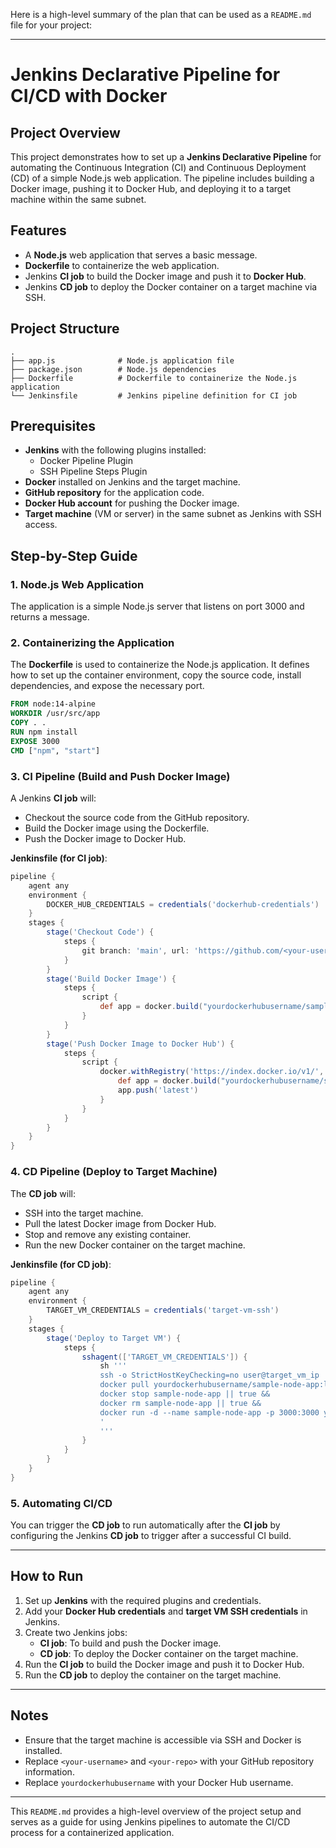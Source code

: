 Here is a high-level summary of the plan that can be used as a `README.md` file for your project:

---

# Jenkins Declarative Pipeline for CI/CD with Docker

## Project Overview

This project demonstrates how to set up a **Jenkins Declarative Pipeline** for automating the Continuous Integration (CI) and Continuous Deployment (CD) of a simple Node.js web application. The pipeline includes building a Docker image, pushing it to Docker Hub, and deploying it to a target machine within the same subnet.

## Features

- A **Node.js** web application that serves a basic message.
- **Dockerfile** to containerize the web application.
- Jenkins **CI job** to build the Docker image and push it to **Docker Hub**.
- Jenkins **CD job** to deploy the Docker container on a target machine via SSH.

## Project Structure

```
.
├── app.js              # Node.js application file
├── package.json        # Node.js dependencies
├── Dockerfile          # Dockerfile to containerize the Node.js application
└── Jenkinsfile         # Jenkins pipeline definition for CI job
```

## Prerequisites

- **Jenkins** with the following plugins installed:
  - Docker Pipeline Plugin
  - SSH Pipeline Steps Plugin
- **Docker** installed on Jenkins and the target machine.
- **GitHub repository** for the application code.
- **Docker Hub account** for pushing the Docker image.
- **Target machine** (VM or server) in the same subnet as Jenkins with SSH access.

## Step-by-Step Guide

### 1. **Node.js Web Application**

The application is a simple Node.js server that listens on port 3000 and returns a message.

### 2. **Containerizing the Application**

The **Dockerfile** is used to containerize the Node.js application. It defines how to set up the container environment, copy the source code, install dependencies, and expose the necessary port.

```dockerfile
FROM node:14-alpine
WORKDIR /usr/src/app
COPY . .
RUN npm install
EXPOSE 3000
CMD ["npm", "start"]
```

### 3. **CI Pipeline (Build and Push Docker Image)**

A Jenkins **CI job** will:
- Checkout the source code from the GitHub repository.
- Build the Docker image using the Dockerfile.
- Push the Docker image to Docker Hub.

**Jenkinsfile (for CI job)**:

```groovy
pipeline {
    agent any
    environment {
        DOCKER_HUB_CREDENTIALS = credentials('dockerhub-credentials')
    }
    stages {
        stage('Checkout Code') {
            steps {
                git branch: 'main', url: 'https://github.com/<your-username>/<your-repo>.git'
            }
        }
        stage('Build Docker Image') {
            steps {
                script {
                    def app = docker.build("yourdockerhubusername/sample-node-app")
                }
            }
        }
        stage('Push Docker Image to Docker Hub') {
            steps {
                script {
                    docker.withRegistry('https://index.docker.io/v1/', DOCKER_HUB_CREDENTIALS) {
                        def app = docker.build("yourdockerhubusername/sample-node-app")
                        app.push('latest')
                    }
                }
            }
        }
    }
}
```

### 4. **CD Pipeline (Deploy to Target Machine)**

The **CD job** will:
- SSH into the target machine.
- Pull the latest Docker image from Docker Hub.
- Stop and remove any existing container.
- Run the new Docker container on the target machine.

**Jenkinsfile (for CD job)**:

```groovy
pipeline {
    agent any
    environment {
        TARGET_VM_CREDENTIALS = credentials('target-vm-ssh')
    }
    stages {
        stage('Deploy to Target VM') {
            steps {
                sshagent(['TARGET_VM_CREDENTIALS']) {
                    sh '''
                    ssh -o StrictHostKeyChecking=no user@target_vm_ip '
                    docker pull yourdockerhubusername/sample-node-app:latest &&
                    docker stop sample-node-app || true &&
                    docker rm sample-node-app || true &&
                    docker run -d --name sample-node-app -p 3000:3000 yourdockerhubusername/sample-node-app:latest
                    '
                    '''
                }
            }
        }
    }
}
```

### 5. **Automating CI/CD**

You can trigger the **CD job** to run automatically after the **CI job** by configuring the Jenkins **CD job** to trigger after a successful CI build.

---

## How to Run

1. Set up **Jenkins** with the required plugins and credentials.
2. Add your **Docker Hub credentials** and **target VM SSH credentials** in Jenkins.
3. Create two Jenkins jobs:
   - **CI job**: To build and push the Docker image.
   - **CD job**: To deploy the Docker container on the target machine.
4. Run the **CI job** to build the Docker image and push it to Docker Hub.
5. Run the **CD job** to deploy the container on the target machine.

---

## Notes

- Ensure that the target machine is accessible via SSH and Docker is installed.
- Replace `<your-username>` and `<your-repo>` with your GitHub repository information.
- Replace `yourdockerhubusername` with your Docker Hub username.

---

This `README.md` provides a high-level overview of the project setup and serves as a guide for using Jenkins pipelines to automate the CI/CD process for a containerized application.

